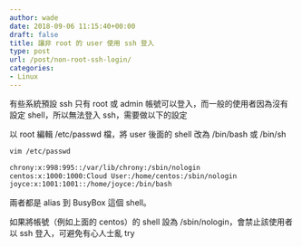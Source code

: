 ```yaml
---
author: wade
date: 2018-09-06 11:15:40+00:00
draft: false
title: 讓非 root 的 user 使用 ssh 登入
type: post
url: /post/non-root-ssh-login/
categories:
- Linux
---
```


有些系統預設 ssh 只有 root 或 admin 帳號可以登入，而一般的使用者因為沒有設定 shell，所以無法登入 ssh，需要做以下的設定

以 root 編輯 /etc/passwd 檔，將 user 後面的 shell 改為 /bin/bash 或 /bin/sh
    
```bash
vim /etc/passwd
```
    
```bash
chrony:x:998:995::/var/lib/chrony:/sbin/nologin
centos:x:1000:1000:Cloud User:/home/centos:/sbin/nologin
joyce:x:1001:1001::/home/joyce:/bin/bash
```

兩者都是 alias 到 BusyBox 這個 shell。

<span class="hl-red">如果將帳號（例如上面的 centos）的 shell 設為 /sbin/nologin，會禁止該使用者以 ssh 登入，可避免有心人士亂 try</span>
